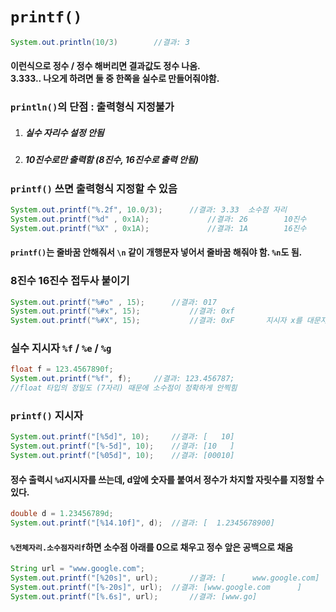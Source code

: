 # `printf()`

```java
System.out.println(10/3)		//결과: 3
```

#### 이런식으로 정수 / 정수 해버리면 결과값도 정수 나옴. <br>3.333.. 나오게 하려면 둘 중 한쪽을 실수로 만들어줘야함.



### `println()`의 단점 : 출력형식 지정불가

1. ##### 실수 자리수 설정 안됨

2. ##### 10진수로만 출력함 (8진수, 16진수로 출력 안됨)



### `printf()` 쓰면 출력형식 지정할 수 있음

```java
System.out.printf("%.2f", 10.0/3);		//결과: 3.33	소수점 자리
System.out.printf("%d" , 0x1A);				//결과: 26		10진수
System.out.printf("%X" , 0x1A);				//결과: 1A		16진수
```

#### `printf()`는 줄바꿈 안해줘서 `\n` 같이 개행문자 넣어서 줄바꿈 해줘야 함.  `%n`도 됨.



### 8진수 16진수 접두사 붙이기

```java 
System.out.printf("%#o" , 15);		//결과: 017
System.out.printf("%#x", 15);			//결과: 0xf
System.out.printf("%#X", 15);			//결과: 0xF		지시자 x를 대문자로 쓰면 대문자로됨
```



### 실수 지시자 `%f` / `%e` / `%g`

```java
float f = 123.4567890f;
System.out.printf("%f", f);		//결과: 123.456787;
//float 타입의 정밀도 (7자리) 때문에 소수점이 정확하게 안찍힘
```



### `printf()` 지시자

```java
System.out.printf("[%5d]", 10);		//결과: [   10]
System.out.printf("[%-5d]", 10);	//결과: [10   ]
System.out.printf("[%05d]", 10);	//결과: [00010]
```

#### 정수 출력시 `%d`지시자를 쓰는데, d앞에 숫자를 붙여서 정수가 차지할 자릿수를 지정할 수 있다.

```java
double d = 1.23456789d;
System.out.printf("[%14.10f]", d);	//결과: [  1.2345678900]
```

#### `%전체자리.소수점자리f`하면 소수점 아래를 0으로 채우고 정수 앞은 공백으로 채움

```java
String url = "www.google.com";
System.out.printf("[%20s]", url);		//결과: [      www.google.com]
System.out.printf("[%-20s]", url);	//결과: [www.google.com      ]
System.out.printf("[%.6s]", url);		//결과: [www.go]
```









 